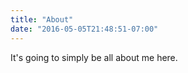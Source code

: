 ```yaml
---
title: "About"
date: "2016-05-05T21:48:51-07:00"
---
```


It's going to simply be all about me here.